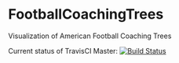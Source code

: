 # FootballCoachingTrees
Visualization of American Football Coaching Trees

Current status of TravisCI Master: [![Build Status](https://travis-ci.org/KnechtionsCoding/FootballCoachingTrees.svg?branch=master)](https://travis-ci.org/KnechtionsCoding/FootballCoachingTrees)